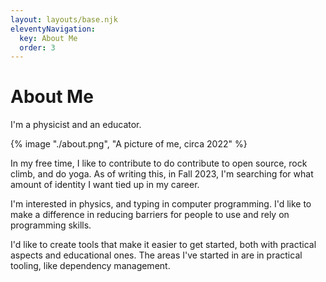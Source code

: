 ```yaml
---
layout: layouts/base.njk
eleventyNavigation:
  key: About Me
  order: 3
---
```

# About Me

I'm a physicist and an educator.

{% image "./about.png", "A picture of me, circa 2022" %}

In my free time, I like to contribute to do contribute to open source, rock climb, and do yoga.
As of writing this, in Fall 2023, I'm searching for what amount of identity I want tied up in my career.

I'm interested in physics, and typing in computer programming.
I'd like to make a difference in reducing barriers for people to use and rely on programming skills.

I'd like to create tools that make it easier to get started, both with practical aspects and educational ones.
The areas I've started in are in practical tooling, like dependency management.
